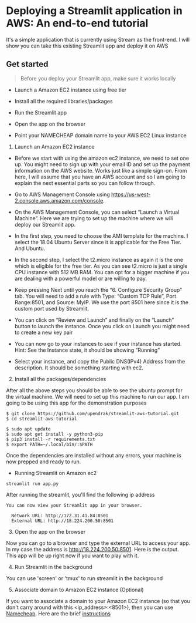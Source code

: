 # Deploying a Streamlit application in AWS: An end-to-end tutorial

It's a simple application that is currently using Stream as the front-end. I will show you can take this existing Streamlit app and deploy it on AWS 

## Get started

> Before you deploy your Streamlit app, make sure it works locally

- Launch a Amazon EC2 instance using free tier

- Install all the required libraries/packages

- Run the Streamlit app

- Open the app on the browser

- Point your NAMECHEAP domain name to your AWS EC2 Linux instance

1. Launch an Amazon EC2 instance

- Before we start with using the amazon ec2 instance, we need to set one up. You might need to sign up with your email ID and set up the payment information on the AWS website. Works just like a simple sign-on. From here, I will assume that you have an AWS account and so I am going to explain the next essential parts so you can follow through.

- Go to AWS Management Console using https://us-west-2.console.aws.amazon.com/console.

- On the AWS Management Console, you can select “Launch a Virtual Machine”. Here we are trying to set up the machine where we will deploy our Streamlit app.

- In the first step, you need to choose the AMI template for the machine. I select the 18.04 Ubuntu Server since it is applicable for the Free Tier. And Ubuntu.

- In the second step, I select the t2.micro instance as again it is the one which is eligible for the free tier. As you can see t2.micro is just a single CPU instance with 512 MB RAM. You can opt for a bigger machine if you are dealing with a powerful model or are willing to pay.

- Keep pressing Next until you reach the “6. Configure Security Group” tab. You will need to add a rule with Type: “Custom TCP Rule”, Port Range:8501, and Source: MyIP. We use the port 8501 here since it is the custom port used by Streamlit.

- You can click on “Review and Launch” and finally on the “Launch” button to launch the instance. Once you click on Launch you might need to create a new key pair

- You can now go to your instances to see if your instance has started. Hint: See the Instance state, it should be showing “Running”

- Select your instance, and copy the Public DNS(IPv4) Address from the description. It should be something starting with ec2.

2. Install all the packages/dependencies

After all the above steps you should be able to see the ubuntu prompt for the virtual machine. We will need to set up this machine to run our app. I am going to be using this app for the demonstration purposes

```
$ git clone https://github.com/upendrak/streamlit-aws-tutorial.git
$ cd streamlit-aws-tutorial
```

```
$ sudo apt update
$ sudo apt get install -y python3-pip
$ pip3 install -r requirements.txt
$ export PATH=~/.local/bin/:$PATH
```

Once the dependencies are installed without any errors, your machine is now prepped and ready to run.

- Running Streamlit on Amazon ec2

```
streamlit run app.py
```
After running the streamlit, you'll find the following ip address

```
You can now view your Streamlit app in your browser.

  Network URL: http://172.31.41.84:8501
  External URL: http://18.224.200.50:8501
```

3. Open the app on the browser

Now you can go to a browser and type the external URL to access your app. In my case the address is http://18.224.200.50:8501. Here is the output. This app will be up right now if you want to play with it.


4. Run Streamlit in the background

You can use 'screen' or 'tmux' to run streamlit in the background


5. Associate domain to Amazon EC2 instance (Optional)

If you want to associate a domain to your Amazon EC2 instance (so that you don't carry around with this <ip_address>:<8501>), then you can use [Namecheap](https://www.namecheap.com/). Here are the brief [instructions](https://u.osu.edu/walujo.1/2016/07/07/associate-namecheap-domain-to-amazon-ec2-instance/) 

